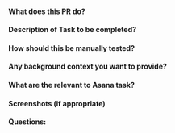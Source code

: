 #### What does this PR do?

#### Description of Task to be completed?

#### How should this be manually tested?

#### Any background context you want to provide?

#### What are the relevant to Asana task?

#### Screenshots (if appropriate)

#### Questions:

